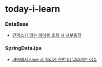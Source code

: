 # today-i-learn

### DataBase
* [인덱스가 없는 테이블 조회 시 내부동작](https://github.com/hongyeongjune/today-i-learn/blob/master/database/%EC%9D%B8%EB%8D%B1%EC%8A%A4%EA%B0%80%20%EC%97%86%EB%8A%94%20%ED%85%8C%EC%9D%B4%EB%B8%94%20%EC%A1%B0%ED%9A%8C%20%EC%8B%9C%20%EB%82%B4%EB%B6%80%EB%8F%99%EC%9E%91.md)

### SpringDataJpa
* [JPA에서 save 시 쿼리가 한번 더 날라가는 이슈]()
